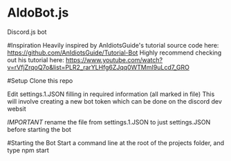 # AldoBot.js
Discord.js bot

#Inspiration
Heavily inspired by AnIdiotsGuide's tutorial source code here: https://github.com/AnIdiotsGuide/Tutorial-Bot
Highly recommend checking out his tutorial here: https://www.youtube.com/watch?v=rVfjZrqoQ7o&list=PLR2_rarYLHfg6ZJqq0WTMmI9uLcd7_GRO

#Setup
Clone this repo

Edit settings.1.JSON filling in required information (all marked in file)
This will involve creating a new bot token which can be done on the discord dev websit

*IMPORTANT* rename the file from settings.1.JSON to just settings.JSON before starting the bot 

#Starting the Bot
Start a command line at the root of the projects folder, and type npm start
